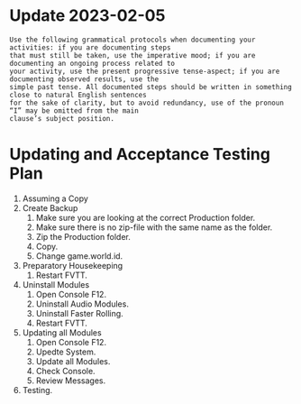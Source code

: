# Update 2023-02-05

```
Use the following grammatical protocols when documenting your activities: if you are documenting steps
that must still be taken, use the imperative mood; if you are documenting an ongoing process related to 
your activity, use the present progressive tense-aspect; if you are documenting observed results, use the 
simple past tense. All documented steps should be written in something close to natural English sentences 
for the sake of clarity, but to avoid redundancy, use of the pronoun “I” may be omitted from the main 
clause’s subject position.
```

# Updating and Acceptance Testing Plan

1. Assuming a Copy
1. Create Backup
    1. Make sure you are looking at the correct Production folder.
    1. Make sure there is no zip-file with the same name as the folder.
    1. Zip the Production folder.
    1. Copy.
    1. Change game.world.id.
1. Preparatory Housekeeping
    1. Restart FVTT.
1. Uninstall Modules
    1. Open Console F12.
    1. Uninstall Audio Modules.
    1. Uninstall Faster Rolling.
    1. Restart FVTT.
1. Updating all Modules
    1. Open Console F12.
    1. Upedte System.
    1. Update all Modules.
    1. Check Console.
    1. Review Messages.
1. Testing.